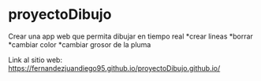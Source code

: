 # proyectoDibujo
Crear una app web que permita dibujar en tiempo real
*crear lineas
*borrar
*cambiar color
*cambiar grosor de la pluma

Link al sitio web: https://fernandezjuandiego95.github.io/proyectoDibujo.github.io/
